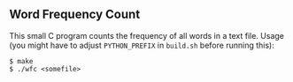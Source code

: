 Word Frequency Count
--------------------

This small C program counts the frequency of all words in a text file.
Usage (you might have to adjust `PYTHON_PREFIX` in `build.sh` before
running this):

    $ make
    $ ./wfc <somefile>
